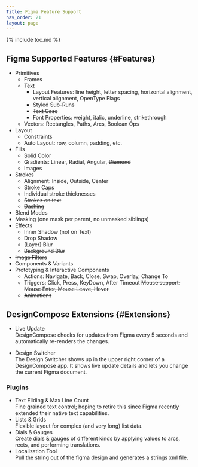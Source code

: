 ```yaml
---
Title: Figma Feature Support
nav_order: 21
layout: page
---
```


{% include toc.md %}

## Figma Supported Features {#Features}

- Primitives
  - Frames
  - Text
    - Layout Features: line height, letter spacing, horizontal alignment, vertical alignment, OpenType Flags
    - Styled Sub-Runs
    - ~~Text Case~~
    - Font Properties: weight, italic, underline, strikethrough
  - Vectors: Rectangles, Paths, Arcs, Boolean Ops
- Layout
  - Constraints
  - Auto Layout: row, column, padding, etc.
- Fills
  - Solid Color
  - Gradients: Linear, Radial, Angular, ~~Diamond~~
  - Images
- Strokes
  - Alignment: Inside, Outside, Center
  - Stroke Caps
  - ~~Individual stroke thicknesses~~
  - ~~Strokes on text~~
  - ~~Dashing~~
- Blend Modes
- Masking (one mask per parent, no unmasked siblings)
- Effects
  - Inner Shadow (not on Text)
  - Drop Shadow
  - ~~(Layer) Blur~~
  - ~~Background Blur~~
- ~~Image Filters~~
- Components & Variants
- Prototyping & Interactive Components
  - Actions: Navigate, Back, Close, Swap, Overlay, Change To
  - Triggers: Click, Press, KeyDown, After Timeout ~~Mouse support: Mouse Enter, Mouse Leave, Hover~~
  - ~~Animations~~

## DesignCompose Extensions {#Extensions}

- Live Update \
    DesignCompose checks for updates from Figma every 5 seconds and automatically re-renders the changes.

- Design Switcher \
    The Design Switcher shows up in the upper right corner of a DesignCompose app. It shows live update details and lets you change the current Figma document.

### Plugins

- Text Eliding & Max Line Count \
    Fine grained text control; hoping to retire this since Figma recently extended their native text capabilities.
- Lists & Grids \
    Flexible layout for complex (and very long) list data.
- Dials & Gauges \
    Create dials & gauges of different kinds by applying values to arcs, rects, and performing translations.
- Localization Tool \
    Pull the string out of the figma design and generates a strings xml file.
